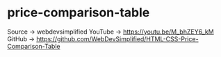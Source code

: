 # price-comparison-table
Source → webdevsimplified
YouTube → https://youtu.be/M_bhZEY6_kM
GitHub → https://github.com/WebDevSimplified/HTML-CSS-Price-Comparison-Table


